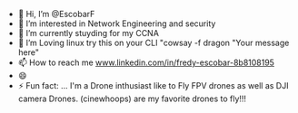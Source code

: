 - 👋 Hi, I’m @EscobarF
- 👀 I’m interested in Network Engineering and security
- 🌱 I’m currently stuyding for my CCNA 
- 💞️ I’m Loving linux  try this on your CLI "cowsay -f dragon "Your message here"
- 📫 How to reach me www.linkedin.com/in/fredy-escobar-8b8108195
- 😄 
- ⚡ Fun fact: ... I'm a Drone inthusiast like to Fly FPV drones as well as DJI camera Drones. (cinewhoops) are my favorite drones to fly!!! 

<!---
EscobarF/EscobarF is a ✨ special ✨ repository because its `README.md` (this file) appears on your GitHub profile.
You can click the Preview link to take a look at your changes.
--->
